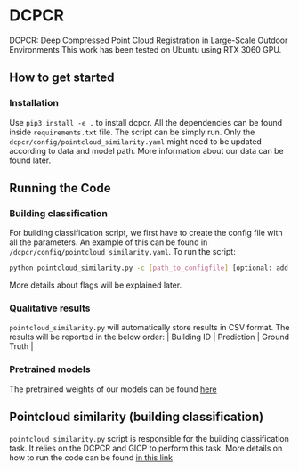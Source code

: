 # DCPCR
DCPCR: Deep Compressed Point Cloud Registration in Large-Scale Outdoor Environments
This work has been tested on Ubuntu using RTX 3060 GPU.

## How to get started

### Installation

Use `pip3 install -e .` to install dcpcr. All the dependencies can be found inside `requirements.txt` file.
The script can be simply run. Only the `dcpcr/config/pointcloud_similarity.yaml` might need to be updated according to data and model path.
More information about our data can be found later.

## Running the Code

### Building classification

For building classification script, we first have to create the config file with all the parameters.
An example of this can be found in `/dcpcr/config/pointcloud_similarity.yaml`.
To run the script:

```sh
python pointcloud_similarity.py -c [path_to_configfile] [optional: add other flags]
```
More details about flags will be explained later.

### Qualitative results

`pointcloud_similarity.py` will automatically store results in CSV format. The results will be reported in the below order:
| Building ID | Prediction      | Ground Truth       |
### Pretrained models

The pretrained weights of our models can be found [here](https://www.ipb.uni-bonn.de/html/projects/dcpcr/model_paper.ckpt)

## Pointcloud similarity (building classification)
`pointcloud_similarity.py` script is responsible for the building classification task. It relies on the DCPCR and GICP to perform this task. More details on how to run the code can be found [in this link](https://github.com/Symmetry-Dimensions-Inc/Registration_Neural_Network/tree/main/documentation)
